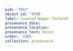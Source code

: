 ```yaml
---
pid: '7012'
object_id: '9758'
label: Covered Wagon (Oxford)
provenance_date:
provenance_location:
provenance_text: Douce
order: '2365'
collection: provenance
---
```

